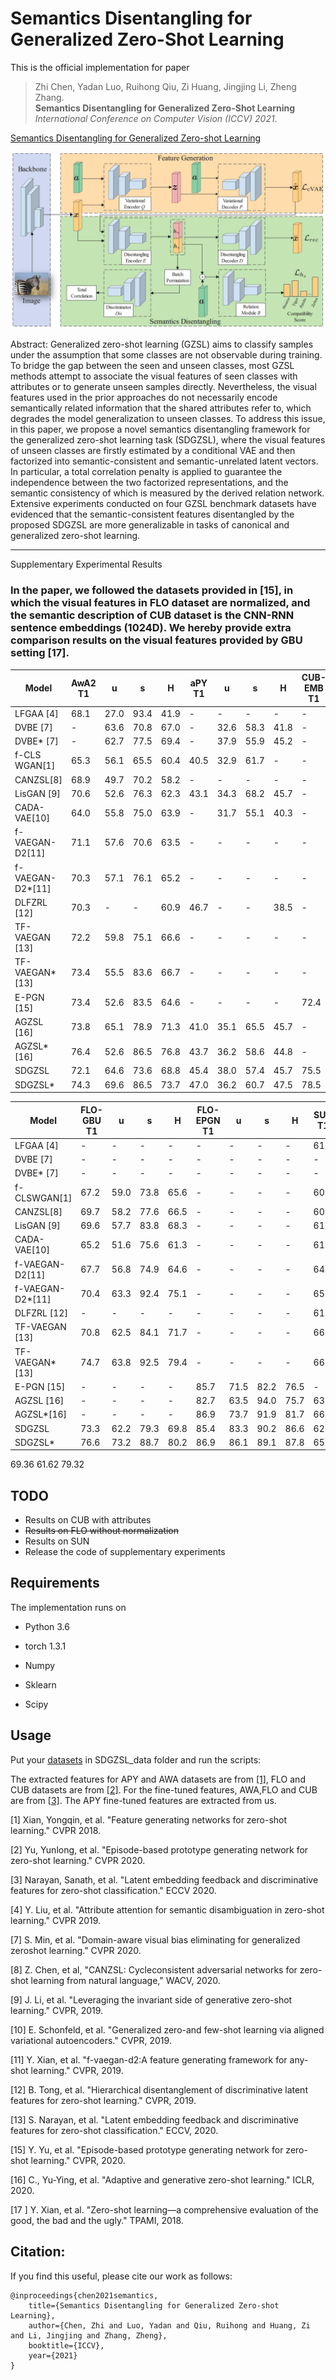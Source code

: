 # Semantics Disentangling for Generalized Zero-Shot Learning 

This is the official implementation for paper 
> Zhi Chen, Yadan Luo, Ruihong Qiu, Zi Huang, Jingjing Li, Zheng Zhang.  
**Semantics Disentangling for Generalized Zero-Shot Learning**  
_International Conference on Computer Vision (ICCV) 2021_.

[Semantics Disentangling for Generalized Zero-shot Learning](https://arxiv.org/pdf/2101.07978.pdf)

![](architecture.png)

Abstract: Generalized zero-shot learning (GZSL) aims to classify samples under the assumption that some classes are not 
observable during training. To bridge the gap between the seen and unseen classes, most GZSL methods attempt to associate 
the visual features of seen classes with attributes or to generate unseen samples directly. Nevertheless, the visual 
features used in the prior approaches do not necessarily encode semantically related information that the shared 
attributes refer to, which degrades the model generalization to unseen classes. To address this issue, in this paper, 
we propose a novel semantics disentangling framework for the generalized zero-shot learning task (SDGZSL), where the 
visual features of unseen classes are firstly estimated by a conditional VAE and then factorized into semantic-consistent 
and semantic-unrelated latent vectors. In particular, a total correlation penalty is applied to guarantee the independence 
between the two factorized representations, and the semantic consistency of which is measured by the derived relation 
network. Extensive experiments conducted on four GZSL benchmark datasets have evidenced that the semantic-consistent 
features disentangled by the proposed SDGZSL are more generalizable in tasks of canonical and generalized zero-shot 
learning. 

------------------------------
Supplementary Experimental Results

### In the paper, we followed the datasets provided in [15], in which the visual features in FLO dataset are normalized, and the semantic description of CUB dataset is the CNN-RNN sentence embeddings (1024D). We hereby provide extra comparison results on the visual features provided by GBU setting [17]. 

| Model      | AwA2 T1 |    u    |    s    |    H    | aPY T1  |    u    |    s    |    H    |CUB-EMB T1|  u     |    s    |    H    |CUB-ATT T1|   u    |    s    |    H    | 
|------------|---------|---------|---------|---------|---------|---------|---------|---------|---------|---------|---------|---------|---------|---------|---------|---------|
| LFGAA [4]  |   68.1  |   27.0  |   93.4  |   41.9  |    -    |    -    |     -   |    -    |     -   |   -     |   -     |   -     |  67.6   |   36.2  |   80.9  |   50.0  |
| DVBE [7]   |   -     |   63.6  |   70.8  |   67.0  |   -     |   32.6  |   58.3  |   41.8  |     -   |   -     |   -     |   -     |  -      |   53.2  |   60.2  |   56.5  |
| DVBE* [7]  |   -     |   62.7  |   77.5  |   69.4  |   -     |   37.9  |   55.9  |   45.2  |     -   |   -     |   -     |   -     |  -      |   64.4  |   73.2  |   68.5  |
|f-CLS WGAN[1]|  65.3  |   56.1  |   65.5  |   60.4  |   40.5  |   32.9  |   61.7  |   -     |     -   |   50.3  |  58.3   |   54.0  |  57.3   |   43.7  |   57.7  |   49.7  |
| CANZSL[8]  |   68.9  |   49.7  |   70.2  |   58.2  |   -     |    -    |     -   |    -    |     -   |   -     |   -     |   -     |  60.6   |   47.9  |   58.1  |   52.5  |
| LisGAN [9] |   70.6  |   52.6  |   76.3  |   62.3  |   43.1  |   34.3  |   68.2  |   45.7  |     -   |   -     |   -     |   -     |  58.8   |   46.5  |   57.9  |   51.6  |
|CADA-VAE[10]|   64.0  |   55.8  |   75.0  |   63.9  |   -     |   31.7  |   55.1  |   40.3  |     -   |   52.0  |   54.8  |   53.4  |  61.8   |   51.6  |   53.5  |   52.4  |
|f-VAEGAN-D2[11]|  71.1|   57.6  |   70.6  |   63.5  |   -     |    -    |     -   |    -    |     -   |   -     |   -     |   -     |  61.0   |   48.4  |   60.1  |   53.6  |
|f-VAEGAN-D2*[11]| 70.3|   57.1  |   76.1  |   65.2  |   -     |    -    |     -   |    -    |     -   |   -     |   -     |   -     |  72.9   |   63.2  |   75.6  |   68.9  |
| DLFZRL [12]|   70.3  |    -    |     -   |   60.9  |   46.7  |    -    |     -   |    38.5 |     -   |   -     |   -     |   -     |  61.8   |   -     |   -     |   51.9  |
|TF-VAEGAN [13]| 72.2  |   59.8  |    75.1 |   66.6  |   -     |    -    |     -   |    -    |     -   |   -     |   -     |   -     |  64.9   |   52.8  |   64.7  |   58.1  |
|TF-VAEGAN*[13]| 73.4  |   55.5  |    83.6 |   66.7  |   -     |    -    |     -   |    -    |     -   |   -     |   -     |   -     |  74.3   |   63.8  |   79.3  |   70.7  |
| E-PGN [15] | 73.4    |   52.6  |    83.5 |   64.6  |   -     |    -    |     -   |    -    |     72.4|   52.0  |   61.1  |   56.2  |   -     |   -     |   -     |   -     |
| AGZSL [16] | 73.8    |   65.1  |    78.9 |   71.3  |   41.0  |    35.1 |   65.5  |    45.7 |     -   |   -     |   -     |   -     |  57.2   |   41.4  |   49.7  |   45.2  |
| AGZSL*[16] | 76.4    |   52.6  |    86.5 |   76.8  |   43.7  |    36.2 |   58.6  |    44.8 |     -   |   -     |   -     |   -     |  77.2   |   69.2  |   76.4  |   72.6  |
| SDGZSL     | 72.1    |   64.6  |    73.6 |   68.8  |   45.4  |    38.0 |   57.4  |    45.7 |    75.5 |   59.9  |   66.4  |   63.0  |  -      |   51.4  |   57.9  |   54.4  |
| SDGZSL*    | 74.3    |   69.6  |    86.5 |   73.7  |   47.0  |    36.2 |   60.7  |    47.5 |    78.5 |   73.0  |   77.5  |   75.1  |  -      |   -     |   -     |   -     |



| Model      |FLO-GBU T1|    u   |    s    |    H    |FLO-EPGN T1|    u  |    s    |    H    |  SUN T1 |    u    |    s    |    H    |
|------------|---------|---------|---------|---------|---------|---------|---------|---------|---------|---------|---------|---------|
| LFGAA [4]  |    -    |    -    |     -   |    -    |    -    |    -    |     -   |    -    | 61.5    |   18.5  |   40.0  |   25.3  |
| DVBE [7]   |    -    |    -    |     -   |    -    |    -    |    -    |     -   |    -    | -       |   45.0  |   37.2  |   40.7  | 
| DVBE* [7]  |    -    |    -    |     -   |    -    |    -    |    -    |     -   |    -    | -       |   44.1  |   41.6  |   42.8  | 
|f-CLSWGAN[1]|   67.2  |   59.0  |   73.8  |   65.6  |    -    |    -    |     -   |    -    | 60.8    |   42.6  |   36.6  |   39.4  |
| CANZSL[8]  |   69.7  |   58.2  |   77.6  |   66.5  |    -    |    -    |     -   |    -    | 60.1    |   46.8  |   35.0  |   40.0  |
| LisGAN [9] |   69.6  |   57.7  |   83.8  |   68.3  |    -    |    -    |     -   |    -    | 61.7    |   42.9  |   37.8  |   40.2  |
|CADA-VAE[10]|   65.2  |   51.6  |   75.6  |   61.3  |    -    |    -    |     -   |    -    | 61.8    |   47.2  |   35.7  |   40.6  |
|f-VAEGAN-D2[11]| 67.7 |   56.8  |   74.9  |   64.6  |    -    |    -    |     -   |    -    | 64.7    |   45.1  |   38.0  |   41.3  |
|f-VAEGAN-D2*[11]| 70.4|   63.3  |   92.4  |   75.1  |    -    |    -    |     -   |    -    | 65.6    |   50.1  |   37.8  |   43.1  |
| DLFZRL [12]|   -     |    -    |     -   |   -     |    -    |    -    |     -   |    -    | 61.3    |   -     |   -     |   42.5  |
|TF-VAEGAN [13]| 70.8  |   62.5  |   84.1  |   71.7  |   -     |    -    |     -   |    -    | 66.0    |   45.6  |   40.7  |   43.0  |
|TF-VAEGAN*[13]| 74.7  |   63.8  |   92.5  |   79.4  |   -     |    -    |     -   |    -    | 66.7    |   41.8  |   51.9  |   46.3  |
| E-PGN [15] |   -     |   -     |   -     |   -     |   85.7  |    71.5 |   82.2  |    76.5 | -       |   -     |   -     |   -     |
| AGZSL [16] |   -     |   -     |   -     |   -     |   82.7  |    63.5 |   94.0  |    75.7 | 63.3    |   29.9  |   40.2  |   34.3  |
| AGZSL*[16] |   -     |   -     |   -     |   -     |   86.9  |    73.7 |   91.9  |    81.7 | 66.2    |   50.5  |   43.1  |   46.5  |
| SDGZSL     |   73.3  |   62.2  |   79.3  |   69.8  |   85.4  |    83.3 |   90.2  |    86.6 | 62.4    |   44.9  |   37.3  |   40.8  |
| SDGZSL*    |   76.6  |   73.2  |   88.7  |   80.2  |   86.9  |    86.1 |   89.1  |    87.8 | 65.2    |   51.1  |   40.2  |   45.0  |

69.36 61.62 79.32


## TODO
- Results on CUB with attributes
- <del> Results on FLO without normalization </del>
- Results on SUN
- Release the code of supplementary experiments
## Requirements
The implementation runs on

- Python 3.6

- torch 1.3.1

- Numpy

- Sklearn

- Scipy

## Usage

Put your [datasets](https://drive.google.com/file/d/1KxFC6T_kGKCNx1JyX2FOaSimA0DOcU_I/view?usp=sharing) in SDGZSL_data folder and run the scripts:

The extracted features for APY and AWA datasets are from [[1]](https://www.mpi-inf.mpg.de/departments/computer-vision-and-machine-learning/research/zero-shot-learning/feature-generating-networks-for-zero-shot-learning), 
FLO and CUB datasets are from [[2]](https://github.com/yunlongyu/EPGN). For the fine-tuned features, AWA,FLO and CUB are from [[3]](https://github.com/akshitac8/tfvaegan). 
The APY fine-tuned features are extracted from us.

[1] Xian, Yongqin, et al. "Feature generating networks for zero-shot learning." CVPR 2018.

[2] Yu, Yunlong, et al. "Episode-based prototype generating network for zero-shot learning." CVPR 2020.

[3] Narayan, Sanath, et al. "Latent embedding feedback and discriminative features for zero-shot classification." ECCV 2020.

[4] Y. Liu, et al. "Attribute attention for semantic disambiguation in zero-shot learning."  CVPR 2019.

[7] S. Min, et al. "Domain-aware visual bias eliminating for generalized zeroshot learning." CVPR 2020.

[8] Z. Chen, et al, "CANZSL: Cycleconsistent adversarial networks for zero-shot learning from natural language,"  WACV, 2020.

[9] J. Li, et al. "Leveraging the invariant side of generative zero-shot learning." CVPR, 2019.

[10] E. Schonfeld, et al. "Generalized zero-and few-shot learning via aligned variational autoencoders." CVPR, 2019.

[11] Y. Xian, et al. "f-vaegan-d2:A feature generating framework for any-shot learning." CVPR, 2019.

[12] B. Tong, et al. "Hierarchical disentanglement of discriminative latent features for zero-shot learning." CVPR, 2019.

[13] S. Narayan, et al. "Latent embedding feedback and discriminative features for zero-shot classification." ECCV, 2020.

[15] Y. Yu, et al. "Episode-based prototype generating network for zero-shot learning." CVPR, 2020.

[16] C., Yu-Ying, et al. "Adaptive and generative zero-shot learning." ICLR, 2020.

[17 ] Y. Xian, et al. "Zero-shot learning—a comprehensive evaluation of the good, the bad and the ugly." TPAMI, 2018.

## Citation:
If you find this useful, please cite our work as follows:
```
@inproceedings{chen2021semantics,
	title={Semantics Disentangling for Generalized Zero-shot Learning},
	author={Chen, Zhi and Luo, Yadan and Qiu, Ruihong and Huang, Zi and Li, Jingjing and Zhang, Zheng},
	booktitle={ICCV},
	year={2021}
}
```
